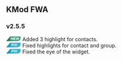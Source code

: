 ## KMod FWA

### v2.5.5

![Alt text](https://raw.githubusercontent.com/Krowne/Changelogs/master/new.png) Added 3 highlight for contacts.<br>
![Alt text](https://raw.githubusercontent.com/Krowne/Changelogs/master/fix.png) Fixed highlights for contact and group.<br>
![Alt text](https://raw.githubusercontent.com/Krowne/Changelogs/master/fix.png) Fixed the eye of the widget.<br>
